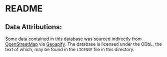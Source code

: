 # README

## Data Attributions:

Some data contained in this database was sourced indirectly from
[OpenStreetMap](https://openstreetmap.org/copyright) via
[Geoapify](https://www.geoapify.com/data-share/localities/). The database is
licensed under the ODbL, the text of which, may be found in the `LICENSE` file
in this directory.
